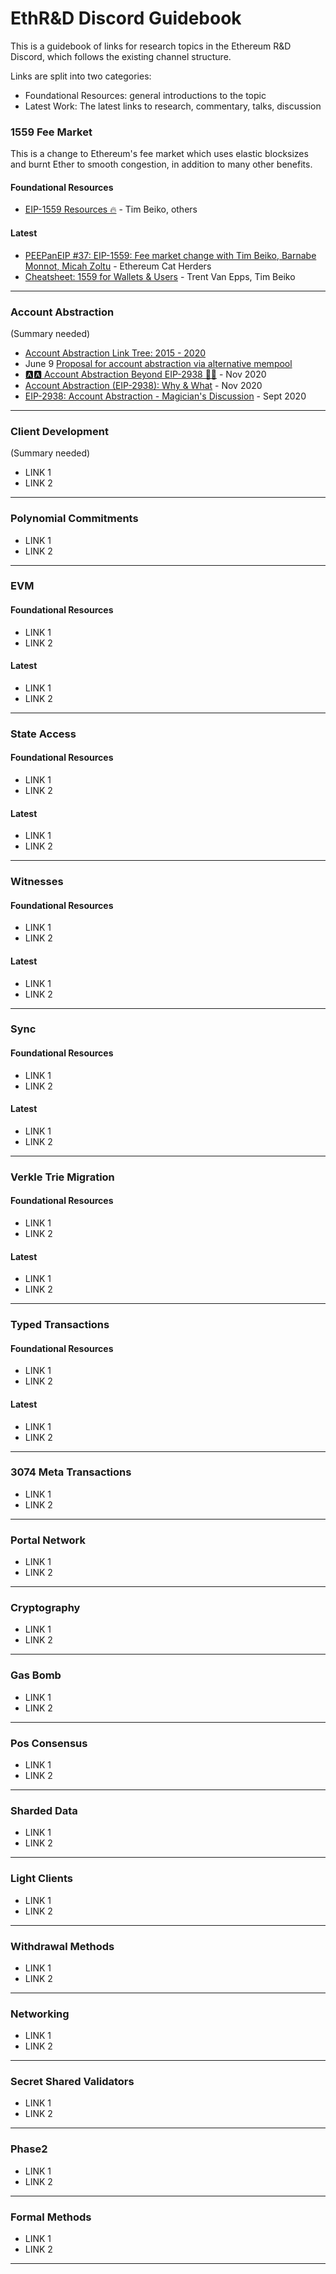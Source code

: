 # EthR&D Discord Guidebook
This is a guidebook of links for research topics in the Ethereum R&amp;D Discord, which follows the existing channel structure.

Links are split into two categories: 

- Foundational Resources: general introductions to the topic
- Latest Work: The latest links to research, commentary, talks, discussion

### 1559 Fee Market
This is a change to Ethereum's fee market which uses elastic blocksizes and burnt Ether to smooth congestion, in addition to many other benefits.
#### Foundational Resources
- [EIP-1559 Resources 🔥](https://hackmd.io/@timbeiko/1559-resources) - Tim Beiko, others
#### Latest
- [PEEPanEIP #37: EIP-1559: Fee market change with Tim Beiko, Barnabe Monnot, Micah Zoltu](https://www.youtube.com/watch?v=AC1FS3LmoT4&list=PL4cwHXAawZxqu0PKKyMzG_3BJV_xZTi1F) - Ethereum Cat Herders
- [Cheatsheet: 1559 for Wallets & Users](https://hackmd.io/4YVYKxxvRZGDto7aq7rVkg?view) - Trent Van Epps, Tim Beiko
---
### Account Abstraction 
(Summary needed)
- [Account Abstraction Link Tree: 2015 - 2020](https://hackmd.io/@matt/r1neQ_B38)
- June 9 [Proposal for account abstraction via alternative mempool](https://notes.ethereum.org/@vbuterin/alt_abstraction)
- [🅰️🅰️ Account Abstraction Beyond EIP-2938 🧵🎉](https://hackmd.io/@SamWilsn/S1UQDOzBv#Read-write-Calls) - Nov 2020
- [Account Abstraction (EIP-2938): Why & What](https://our.status.im/account-abstraction-eip-2938/) - Nov 2020
- [EIP-2938: Account Abstraction - Magician's Discussion](https://ethereum-magicians.org/t/eip-2938-account-abstraction/4630) - Sept 2020
---
### Client Development
(Summary needed)
- LINK 1
- LINK 2
---
### Polynomial Commitments
- LINK 1
- LINK 2
---
### EVM
#### Foundational Resources
- LINK 1
- LINK 2
#### Latest
- LINK 1 
- LINK 2
---
### State Access
#### Foundational Resources
- LINK 1
- LINK 2
#### Latest
- LINK 1 
- LINK 2
---
### Witnesses
#### Foundational Resources
- LINK 1
- LINK 2
#### Latest
- LINK 1 
- LINK 2
---
### Sync
#### Foundational Resources
- LINK 1
- LINK 2
#### Latest
- LINK 1 
- LINK 2
---
### Verkle Trie Migration
#### Foundational Resources
- LINK 1
- LINK 2
#### Latest
- LINK 1 
- LINK 2
---
### Typed Transactions
#### Foundational Resources
- LINK 1
- LINK 2
#### Latest
- LINK 1 
- LINK 2
---
### 3074 Meta Transactions
- LINK 1
- LINK 2
---
### Portal Network
- LINK 1
- LINK 2
---
### Cryptography
- LINK 1
- LINK 2
---
### Gas Bomb
- LINK 1
- LINK 2
---
### Pos Consensus
- LINK 1
- LINK 2
---
### Sharded Data
- LINK 1
- LINK 2
---
### Light Clients
- LINK 1
- LINK 2
---
### Withdrawal Methods
- LINK 1
- LINK 2
---
### Networking
- LINK 1
- LINK 2
---
### Secret Shared Validators
- LINK 1
- LINK 2
---
### Phase2
- LINK 1
- LINK 2
---
### Formal Methods
- LINK 1
- LINK 2
---
